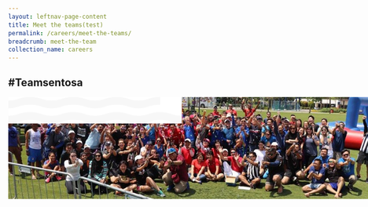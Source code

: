 ```yaml
---
layout: leftnav-page-content
title: Meet the teams(test)
permalink: /careers/meet-the-teams/
breadcrumb: meet-the-team
collection_name: careers
---
```

<h2>#Teamsentosa</h2>
<div class="row">
  <img src="../images/careers/hero-banner.jpg" style="position: fixed;z-index:-1;max-width: 80%;"/>
  <img src="../images/careers/wave.svg" style="position: sticky;top: 0%;z-index: 2;max-width: 70%;background-color: black;"/>
</div>

